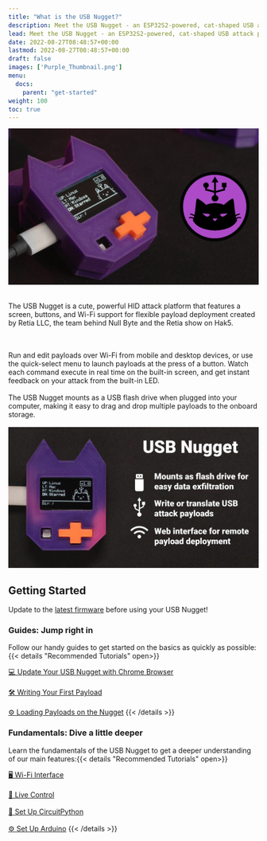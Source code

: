 ```yaml
---
title: "What is the USB Nugget?"
description: Meet the USB Nugget - an ESP32S2-powered, cat-shaped USB attack platform!
lead: Meet the USB Nugget - an ESP32S2-powered, cat-shaped USB attack platform!
date: 2022-08-27T08:48:57+00:00
lastmod: 2022-08-27T08:48:57+00:00
draft: false
images: ['Purple_Thumbnail.png']
menu:
  docs:
    parent: "get-started"
weight: 100
toc: true
---
```


<img src="/images/Purple_Thumbnail.png" title="Thumbnail Image"/>
<br/><br/>

The USB Nugget is a cute, powerful HID attack platform that features a screen, buttons, and Wi-Fi support for flexible payload deployment created by Retia LLC, the team behind Null Byte and the Retia show on Hak5.

<br/><br/>
Run and edit payloads over Wi-Fi from mobile and desktop devices, or use the quick-select menu to launch payloads at the press of a button. Watch each command execute in real time on the built-in screen, and get instant feedback on your attack from the built-in LED.
<br/><br/>
The USB Nugget mounts as a USB flash drive when plugged into your computer, making it easy to drag and drop multiple payloads to the onboard storage.
<br/><br/>
<img src="/images/USBNuggetFeatures.jpg" title="Features Image"/>

## Getting Started
Update to the [latest firmware](https://usbnugget.dev/docs/help/how-to-update/) before using your USB Nugget!

### Guides: Jump right in
Follow our handy guides to get started on the basics as quickly as possible:
{{< details "Recommended Tutorials" open>}}

[💻 Update Your USB Nugget with Chrome Browser](https://usbnugget.dev/docs/help/how-to-update/)
<br/><br/>
[🛠 Writing Your First Payload](https://usbnugget.dev/docs/guides/write-first-payload/)
<br/><br/>
[⚙️ Loading Payloads on the Nugget](https://usbnugget.dev/docs/guides/load-payloads/)
{{< /details >}}

### Fundamentals: Dive a little deeper
Learn the fundamentals of the USB Nugget to get a deeper understanding of our main features:{{< details "Recommended Tutorials" open>}}

[🖥 Wi-Fi Interface](https://usbnugget.dev/docs/fundamentals/wi-fi-interface/)
<br/><br/>
[📡 Live Control](https://usbnugget.dev/docs/fundamentals/live-control/)
<br/><br/>
[🐍 Set Up CircuitPython](https://usbnugget.dev/docs/fundamentals/circuit-python/)
<br/><br/>
[⚙️ Set Up Arduino](https://usbnugget.dev/docs/fundamentals/arduino/)
{{< /details >}}
